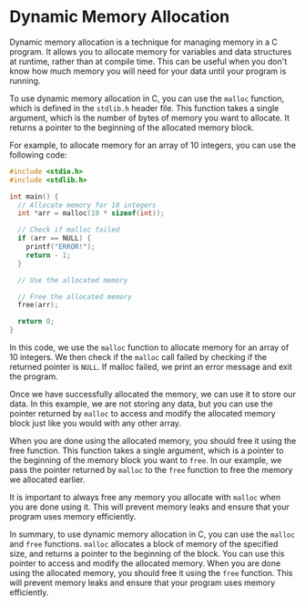 # Dynamic Memory Allocation

Dynamic memory allocation is a technique for managing memory in a C program. It allows you to allocate memory for variables and data structures at runtime, rather than at compile time. This can be useful when you don't know how much memory you will need for your data until your program is running.

To use dynamic memory allocation in C, you can use the `malloc` function, which is defined in the `stdlib.h` header file. This function takes a single argument, which is the number of bytes of memory you want to allocate. It returns a pointer to the beginning of the allocated memory block.

For example, to allocate memory for an array of 10 integers, you can use the following code:

```C
#include <stdio.h>
#include <stdlib.h>

int main() {
  // Allocate memory for 10 integers
  int *arr = malloc(10 * sizeof(int));

  // Check if malloc failed
  if (arr == NULL) {
    printf("ERROR!");
    return - 1;
  }

  // Use the allocated memory

  // Free the allocated memory
  free(arr);

  return 0;
}
```

In this code, we use the `malloc` function to allocate memory for an array of 10 integers. We then check if the `malloc` call failed by checking if the returned pointer is `NULL`. If malloc failed, we print an error message and exit the program.

Once we have successfully allocated the memory, we can use it to store our data. In this example, we are not storing any data, but you can use the pointer returned by `malloc` to access and modify the allocated memory block just like you would with any other array.

When you are done using the allocated memory, you should free it using the free function. This function takes a single argument, which is a pointer to the beginning of the memory block you want to `free`. In our example, we pass the pointer returned by `malloc` to the `free` function to free the memory we allocated earlier.

It is important to always free any memory you allocate with `malloc` when you are done using it. This will prevent memory leaks and ensure that your program uses memory efficiently.

In summary, to use dynamic memory allocation in C, you can use the `malloc` and `free` functions. `malloc` allocates a block of memory of the specified size, and returns a pointer to the beginning of the block. You can use this pointer to access and modify the allocated memory. When you are done using the allocated memory, you should free it using the `free` function. This will prevent memory leaks and ensure that your program uses memory efficiently.
